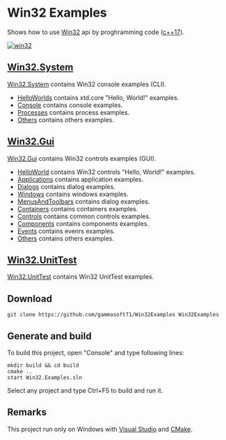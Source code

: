 ﻿# Win32 ExamplesShows how to use [Win32](https://learn.microsoft.com/en-us/windows/win32/api/) api by proghramming code ([c++17](https://en.cppreference.com/w/)).[![win32](docs/Pictures/win32_header.png)](https://gammasoft71.wixsite.com/gammasoft/win32)## [Win32.System](src/Win32.System/README.md)[Win32.System](src/Win32.System/README.md) contains Win32 console examples (CLI).* [HelloWorlds](src/Win32.System/HelloWorlds/README.md) contains xtd.core "Hello, World!" examples.* [Console](src/Win32.System/Console/README.md) contains console examples.* [Processes](src/Win32.System/Processes/README.md) contains process examples.* [Others](src/Win32.System/Others/README.md) contains others examples.## [Win32.Gui](src/Win32.Gui/README.md)[Win32.Gui](src/Win32.Gui/README.md) contains Win32 controls examples (GUI).* [HelloWorld](src/Win32.Gui/HelloWorlds/README.md) contains Win32 controls "Hello, World!" examples.* [Applications](src/Win32.Gui/Console/README.md) contains application examples.* [Dialogs](src/Win32.Gui/Console/README.md) contains dialog examples.* [Windows](src/Win32.Gui/Windows/README.md) contains windows examples.* [MenusAndToolbars](src/Win32.Gui/MenusAndToolbars/README.md) contains dialog examples.* [Containers](src/Win32.Gui/Containers/README.md) contains containers examples.* [Controls](src/Win32.Gui/Containers/README.md) contains common controls examples.* [Components](src/Win32.Gui/Containers/README.md) contains components examples.* [Events](src/Win32.Gui/Evnets/README.md) contains evenrs examples.* [Others](src/Win32.Gui/Others/README.md) contains others examples.## [Win32.UnitTest](./Win32.UnitTest/README.md)[Win32.UnitTest](./Win32.UnitTest/README.md) contains Win32 UnitTest examples.## Download``` shellgit clone https://github.com/gammasoft71/Win32Examples Win32Examples```## Generate and buildTo build this project, open "Console" and type following lines:``` shellmkdir build && cd buildcmake .. start Win32.Examples.sln```Select any project and type Ctrl+F5 to build and run it.## RemarksThis project run only on Windows with [Visual Studio](https://www.visualstudio.com) and [CMake](https://cmake.org).